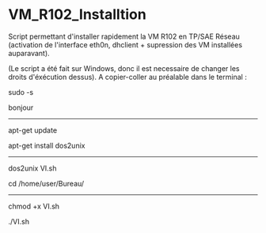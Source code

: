 # VM_R102_Installtion
Script permettant d'installer rapidement la VM R102 en TP/SAE Réseau (activation de l'interface eth0n, dhclient + supression des VM installées auparavant). 

(Le script a été fait sur Windows, donc il est necessaire de changer les droits d'éxécution dessus). A copier-coller au préalable dans le terminal :  

sudo -s 

bonjour

----------------------------------------------

apt-get update

apt-get install dos2unix

----------------------------------------------

dos2unix VI.sh

cd /home/user/Bureau/

----------------------------------------------

chmod +x VI.sh 

./VI.sh
